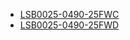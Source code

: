 * [LSB0025-0490-25FWC](lsb0025-0490-25fwc/LSB0025-0490-25FWC.md)
* [LSB0025-0490-25FWD](lsb0025-0490-25fwd/LSB0025-0490-25FWD.md)

